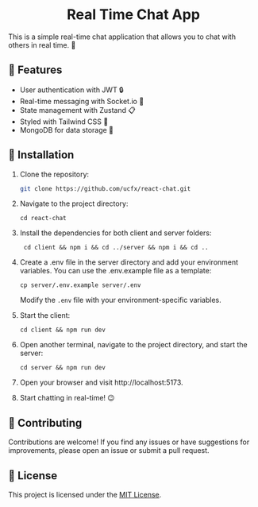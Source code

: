 <h1 align="center">Real Time Chat App</h1>

This is a simple real-time chat application that allows you to chat with others in real time. :speech_balloon:

## :rocket: Features

- User authentication with JWT :lock:
- Real-time messaging with Socket.io :speech_balloon:
- State management with Zustand :clipboard:
- Styled with Tailwind CSS :nail_care:
- MongoDB for data storage :floppy_disk:

## :book: Installation

1. Clone the repository:

   ```bash
   git clone https://github.com/ucfx/react-chat.git
   ```

2. Navigate to the project directory:

   ```
   cd react-chat
   ```

3. Install the dependencies for both client and server folders:

   ```
    cd client && npm i && cd ../server && npm i && cd ..
   ```

4. Create a .env file in the server directory and add your environment variables. You can use the .env.example file as a template:

   ```
   cp server/.env.example server/.env
   ```

   Modify the `.env` file with your environment-specific variables.

5. Start the client:

   ```
   cd client && npm run dev
   ```

6. Open another terminal, navigate to the project directory, and start the server:

   ```
   cd server && npm run dev
   ```

7. Open your browser and visit http://localhost:5173.

8. Start chatting in real-time! :wink:

## :handshake: Contributing

Contributions are welcome! If you find any issues or have suggestions for improvements, please open an issue or submit a pull request.

## :page_with_curl: License

This project is licensed under the [MIT License](LICENSE.md).
